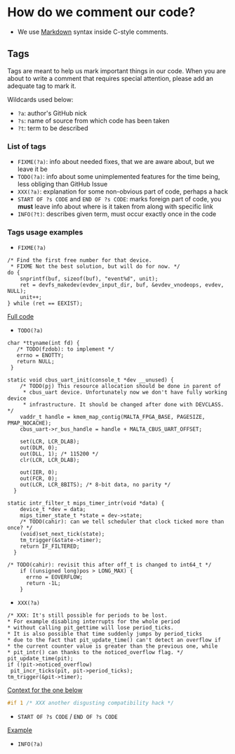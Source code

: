 # How do we comment our code?

- We use [Markdown](https://guides.github.com/pdfs/markdown-cheatsheet-online.pdf)
  syntax inside C-style comments.

## Tags

Tags are meant to help us mark important things in our code.
When you are about to write a comment that requires special
attention, please add an adequate tag to mark it.

Wildcards used below:

- `?a`: author's GitHub nick
- `?s`: name of source from which code has been taken
- `?t`: term to be described

### List of tags

- `FIXME(?a)`: info about needed fixes, that we are aware about,
   but we leave it be
- `TODO(?a)`: info about some unimplemented features for
   the time being, less obliging than GitHub Issue
- `XXX(?a)`: explanation for some non-obvious part of code,
   perhaps a hack
- `START OF ?s CODE` and `END OF ?s CODE`: marks foreign part of code,
   you **must** leave info about where is it taken from along
   with specific link
- `INFO(?t)`: describes given term, must occur exactly once in the code

### Tags usage examples

- `FIXME(?a)`

```c=
/* Find the first free number for that device.
 * FIXME Not the best solution, but will do for now. */
do {
    snprintf(buf, sizeof(buf), "event%d", unit);
    ret = devfs_makedev(evdev_input_dir, buf, &evdev_vnodeops, evdev, NULL);
    unit++;
} while (ret == EEXIST);
```

[Full code](https://mimiker.ii.uni.wroc.pl/source/xref/mimiker/sys/drv/evdev.c?r=60656d5d#510)

- `TODO(?a)`

```c=
char *ttyname(int fd) {
   /* TODO(fzdob): to implement */
   errno = ENOTTY;
   return NULL;
 }
```

```c=
static void cbus_uart_init(console_t *dev __unused) {
    /* TODO(pj) This resource allocation should be done in parent of
     * cbus_uart device. Unfortunately now we don't have fully working device
     * infrastructure. It should be changed after done with DEVCLASS. */
    vaddr_t handle = kmem_map_contig(MALTA_FPGA_BASE, PAGESIZE, PMAP_NOCACHE);
    cbus_uart->r_bus_handle = handle + MALTA_CBUS_UART_OFFSET;
  
    set(LCR, LCR_DLAB);
    out(DLM, 0);
    out(DLL, 1); /* 115200 */
    clr(LCR, LCR_DLAB);
  
    out(IER, 0);
    out(FCR, 0);
    out(LCR, LCR_8BITS); /* 8-bit data, no parity */
  }
```

```c=
static intr_filter_t mips_timer_intr(void *data) {
    device_t *dev = data;
    mips_timer_state_t *state = dev->state;
    /* TODO(cahir): can we tell scheduler that clock ticked more than once? */
    (void)set_next_tick(state);
    tm_trigger(&state->timer);
    return IF_FILTERED;
  }
```

```c=
/* TODO(cahir): revisit this after off_t is changed to int64_t */
    if ((unsigned long)pos > LONG_MAX) {
      errno = EOVERFLOW;
      return -1L;
    }
```

- `XXX(?a)`

```c=
/* XXX: It's still possible for periods to be lost.
* For example disabling interrupts for the whole period
* without calling pit_gettime will lose period_ticks.
* It is also possible that time suddenly jumps by period_ticks
* due to the fact that pit_update_time() can't detect an overflow if
* the current counter value is greater than the previous one, while
* pit_intr() can thanks to the noticed_overflow flag. */
pit_update_time(pit);
if (!pit->noticed_overflow)
 pit_incr_ticks(pit, pit->period_ticks);
tm_trigger(&pit->timer);
```

[Context for the one below](https://mimiker.ii.uni.wroc.pl/source/xref/mimiker/lib/libc/stdio/vfscanf.c?r=10da8877#919)

```c
#if 1 /* XXX another disgusting compatibility hack */
```

- `START OF ?s CODE` / `END OF ?s CODE`

[Example](https://mimiker.ii.uni.wroc.pl/source/xref/mimiker/sys/kern/tty.c?r=7a5a999c#26)

- `INFO(?a)`

<!-- TODO(hadarai) add INFO example -->
